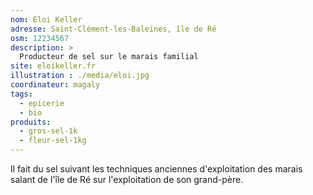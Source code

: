 ```yaml
---
nom: Eloi Keller
adresse: Saint-Clément-les-Baleines, île de Ré
osm: 12234567
description: >
  Producteur de sel sur le marais familial
site: eloikeller.fr
illustration : ./media/eloi.jpg
coordinateur: magaly
tags:
  - epicerie
  - bio
produits:
  - gros-sel-1k
  - fleur-sel-1kg
---
```


Il fait du sel suivant les techniques anciennes d'exploitation des marais salant de l'île de Ré sur l'exploitation de son grand-père.